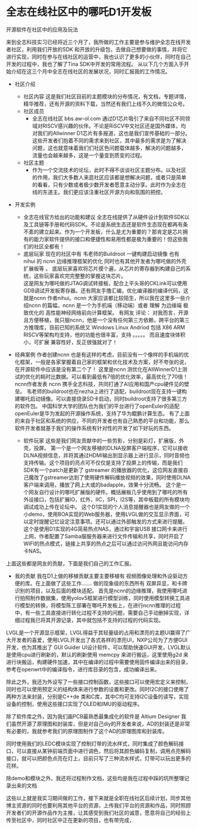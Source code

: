 # 全志在线社区中的哪吒D1开发板 

开源软件在社区中的应用及玩法

来到全志科技实习已经将近三个月了，我所做的工作主要是参与维护全志在线开发者社区，利用我们开放的SDK 和开放的升级包，去做自己想要做的事情，并将它进行实现，同时在参与在线社区的运营中，我也认识了更多的小伙伴，同时在自己开发的过程中，我也了解了Tina SDK中开发的常用流程。
从以下几个方面入手开始介绍在这三个月中全志在线社区的发展状况，同时汇报我的工作情况。
- 社区介绍
  - 社区内容
	这是我们社区目前的主题模块的分布情况，有文档，专题详情，精华推荐，还有开源的资料下载，当然还有我们上线不久的微信公众号。
  - 社区成员
    - 全志在线社区 bbs.aw-ol.com 通过D1芯片吸引了来自不同社区不同领域对RISCV感兴趣的伙伴。不论是RiSCV中文社区还是国外媒体，均对我们的Allwinner D1芯片有多报道，这也是我们宣传基础的一部分。这些开发者们抱着不同的需求来到社区，其中最多的需求是为了解决问题，这也就意味着我们们社区色问题载体越多，解决的问题越多，流量也会越来越多，这是一个量变到质变的过程。
  - 社区主题
    - 作为一个交流技术的论坛，此时不得不谈谈社区主题分布。以及社区的作用，我们大多数人来逛社区应该都是想解决问题，或者只是简单的看看，只有少数或者极少数开发者愿意主动分享。此时作为全志在线的东道主。我们更应该注重社区开源方向和氛围的把控。
- 开发实例
  - 全志在线官方给出的功能和建议
    全志在线提供了从硬件设计到软件SDK以及工具链等手册和代码SDK。不论是系统生态还是软件生态现在都再有条不紊的建立起来。作为一个开发板，什么是尤为重要的？那肯定是芯片拥有的能力家软件提供的接口和便捷性和易用性都是极为重要的！但这些我们的社区全都有！
  - 底层玩家
	现在的社区中有 韦老师的Buildroot 一键构建启动镜像 也有 nihui 的 ncnn 边缘推理框架的优化  同时也有其他开发者为哪吒做的外壳  扩展板等 。 底层玩家喜欢将芯片摸个遍，从芯片的寄存器到构建自己的系统，这些玩家喜欢完完整整的掌握这块芯片。   
	这是网友为哪吒做的JTAG调试转接板，配合上平头哥的CKLink可以使用GDB调试开发板寄存器。还有网友手撸汇编，优化编译器的编译代码，这就是ncnn 作者nihui。ncnn 大家应该都比较陌生，所以我在这里多一些介绍ncnn 的篇幅，ncnn 是一个为手机端（移动端）或者 理解 为边缘端 极致优化的 高性能神经网络前向计算框架。  有网友 评论： 对我而言，开源且方便移植，我只服ncnn，他是一个没有任何第三方依赖，跨平台的第三方推理库，目前已知的系统又 Windows Linux  Andriod 包括 X86 ARM RISCV等架构均支持，他的功能也很丰富，支持 。。。。。 而且速度块体积小，可扩展 兼容性好，反正很强就对了！
	
- 经典案例
	作者创建ncnn 也是有这样的考虑，目前没有一个像样的手机端的优化框架，一般是各家掌握着自己家的框架和优化技术及方案，好不夸张的说，在开源软件中应该是没有第二个了！
	这里是ncnn 测优化在AllWinnerD1上测试的优化的耗时比数据。可以看到最低有7倍的优化效率，最高优化了70倍！ncnn作者发表 ncnn 携手全志科技，共同打通了AI应用和国产cpu硬件见的壁垒。
	韦老师的buildroot也在nezha上进行了适配，buildroot现在支持一键构建哪吒启动镜像。可以直接烧录SD卡启动，同时buildroot支持了很多第三方的软件包。
	中国科学大学的团队也为我们的平台进行了openEuler的适配openEuler是华为发起的开源操作系统，支持了华为鲲鹏计算生态。
有了上面的来自于社区和系统的供应，不同的开发者也有自己熟悉的平台和功能，那么软件开发者就基于我们的操作系统有针对性的开发了如下好玩的东西。
  - 软件玩家
	这些是我们网友贡献中的一些剪影，分别是彩灯，扩展版，外壳，投屏。
	第一个是一个网友移植的DLNA投屏客户端程序，它可以接收DLNA视频信息，并将其通过HDMI输出到显示器上进行显示，同时音频也支持传输。这个项目的亮点可不仅仅是支持了投屏上的传输，而是我们SDK有一个patch是更新了 gstreamer 的播放器的优化，这位网友直接自己魔改了gstreamer达到了使用硬件解码播放视频的效果，同时使用DLNA客户端来调用，播放了网上大或的badapple，效果十分流畅。
	这个是一个网友自行设计的哪吒扩展版的硬件。概括展板几乎使用到了哪吒的所有外设接口，包括扩展IO，红外，IIC，SPI，I2S等，其中板载的所有模块均调试成功上传在论坛中。
	这个D1实现的个人消息提醒器也是网友做的一个小demo，使用BOA实现的Web服务器，使用LVGL做的交互显示界面，可以定时提醒记忆设定注意事项。还可以通过外部触发的方式来进行提醒。
	这个是使用D1实现的4G简易热点NAS，通过和宇宙USB 接口网卡来进行上网，作者配置了Samba服服务器来进行文件传输和共享，同时开启了WIFI的热点模式，链接上共享的热点之后可以通过访问外网且能访问内存卡NAS。

上面这些都是网友的贡献，下面是我们自己的工作汇报。
  - 我的贡献
我在D1上做的移植贡献主要主要移植有 视频图像处理和外设驱动方便的库。在上面做了这些工作.......  做的现象级的东西所有 双屏异显，和卡牌识别的项目，以及后面的模块适配。
首先是ncnn的边缘推理，我使用哪吒进行拍照制作数据集，使用yolov5框架进行模型训练，同时使用模型转换工具进行模型的转换，将模型陈工部署在哪吒开发板上，在进行ncnn推理的过程中，有一些工具直接进行转化过程不支持的问题，需要自己手动删掉实现，详细过程我已将其开源记录，其中就包括不支持的过程的代码实现。

LVGL是一个开源显示框架，LVGL得益于其轻量级的占用和漂亮的主题UI赢得了广大开发者的喜爱，使用LVGL开发出了各式各样的漂亮UI，NXP公司为了方便GUI开发，也为其推出了 GUI Guider UI设计软件，可以帮助快速GUI开发，LVGL默认是使用cpu进行刷新的，默认的刷新使用 memcpy 来进行搬运，这里使用g2d 来进行块搬运，构建硬件加速，其中在编译的过程中需要使用固件编译出来的目录，参考在openwrt中的编译指令，进行库目录的包含，成功编译出来。
      
除此之外，我还为外设写了一些接口控制函数，这些接口可以使用宏定义来控制，同时也可以使用预定义的结构体来进行参数的设置和更改。同时I2C的接口使用了两种方法来封装，分别是C++de 类和C库，其中C均可支持I2C设备的读写，实现设备的控制，使用这些接口实现了OLED和IMU的驱动程序。

除了软件库之外，因为我们画PCB最熟悉最集成化的软件是 Altium Designer 我们虽然开源了原理图和封装库，但是对自己diy的开发者来说，AD的封装还是非常有必要的，我就参考我们的原理图制作了这个AD的原理图库和封装库。

同时使用我们的LEDC模块实现了控制灯带的流水样式，同时集成了颜色解码接口，可以直接从某钟前端页面中进行调色，然后将其颜色编码复制，调用点亮解码接口，就可以把颜色点亮在灯上，目前只写了三种流水样式，灯带可以玩出更多的花样。

除demo和模块之外，我还将过程制作文档，这些均是我在过程中踩的坑所整理记录出来的文档

这些以上就是我实习期间做的工作，接下来就是全职在线社区后续计划，同步其他博主资源的同时也要利用其他平台的资源，上传我们平台的资源和作品，同时照顾开发者们的开源作品作为主推，让其感受到我们社区的诚意，愿意将自己的经验上传至社区中，同时社区中正在更新的项目，也有带完成，





